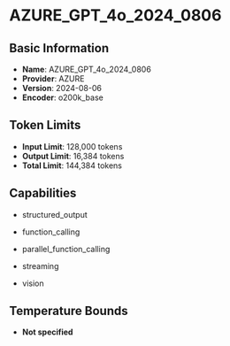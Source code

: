 # AZURE_GPT_4o_2024_0806

## Basic Information
- **Name**: AZURE_GPT_4o_2024_0806
- **Provider**: AZURE
- **Version**: 2024-08-06
- **Encoder**: o200k_base

## Token Limits
- **Input Limit**: 128,000 tokens
- **Output Limit**: 16,384 tokens
- **Total Limit**: 144,384 tokens

## Capabilities


- structured_output

- function_calling

- parallel_function_calling

- streaming

- vision





## Temperature Bounds

- **Not specified**


